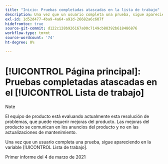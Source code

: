 ```yaml
---
title: "Inicio: Pruebas completadas atascadas en la lista de trabajo"
description: Una vez que un usuario completa una prueba, sigue apareciendo en la variable [!UICONTROL Lista de trabajo].
exl-id: 1d52d477-4ba9-4a64-a91d-26682a6c607f
hidefromtoc: true
source-git-commit: d122c128b926167a00c7149cb88392b618486876
workflow-type: tm+mt
source-wordcount: '74'
ht-degree: 0%

---
```


# [!UICONTROL Página principal]: Pruebas completadas atascadas en el [!UICONTROL Lista de trabajo]

>[!NOTE]
>
>El equipo de producto está evaluando actualmente esta resolución de problemas, que puede requerir mejoras del producto. Las mejoras del producto se comunican en los anuncios del producto y no en las actualizaciones de mantenimiento.

Una vez que un usuario completa una prueba, sigue apareciendo en la variable [!UICONTROL Lista de trabajo].

Primer informe del 4 de marzo de 2021
